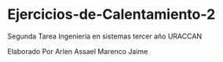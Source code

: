 # Ejercicios-de-Calentamiento-2
Segunda Tarea Ingeniería en sistemas tercer año URACCAN 

Elaborado Por Arlen Assael Marenco Jaime
